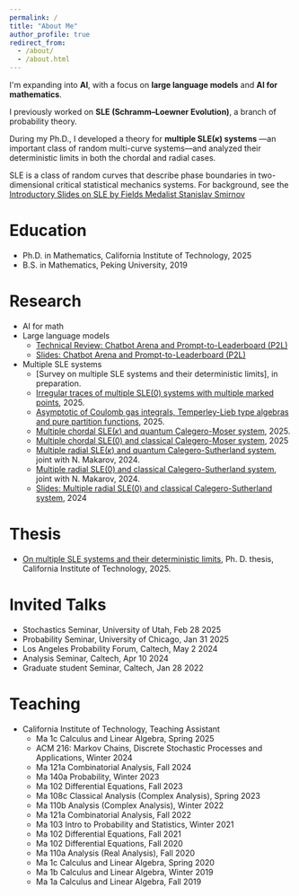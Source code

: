 ```yaml
---
permalink: /
title: "About Me"
author_profile: true
redirect_from: 
  - /about/
  - /about.html
---
```


I'm expanding into **AI**, with a focus on **large language models** and **AI for mathematics**.

I previously worked on **SLE (Schramm–Loewner Evolution)**, a branch of probability theory. 

During my Ph.D., I developed a theory for **multiple SLE($\kappa$) systems** —an important class of random multi-curve systems—and analyzed their deterministic limits in both the chordal and radial cases.

SLE is a class of random curves that describe phase boundaries in two-dimensional critical statistical mechanics systems. For background, see the [Introductory Slides on SLE by Fields Medalist Stanislav Smirnov](https://www.unige.ch/~smirnov/slides/index.html)

Education
======
* Ph.D. in Mathematics, California Institute of Technology, 2025
* B.S. in Mathematics, Peking University, 2019

Research
======
* AI for math
* Large language models
  * [Technical Review: Chatbot Arena and Prompt-to-Leaderboard (P2L)](https://github.com/jiaxinzhang2/LLM-router/blob/main/technical_review.md)
  * [Slides: Chatbot Arena and Prompt-to-Leaderboard (P2L)](https://github.com/jiaxinzhang2/LLM-router/blob/main/p2l_slides.pdf)
* Multiple SLE systems
  * [Survey on multiple SLE systems and their deterministic limits], in preparation.
  * [Irregular traces of multiple SLE(0) systems with multiple marked points](https://arxiv.org/abs/2506.07513), 2025.
  * [Asymptotic of Coulomb gas integrals, Temperley-Lieb type algebras and pure partition functions](https://arxiv.org/abs/2506.01306), 2025.
  * [Multiple chordal SLE($\kappa$) and quantum Calegero-Moser system](https://arxiv.org/abs/2505.16093), 2025.
  * [Multiple chordal SLE(0) and classical Calegero-Moser system](https://arxiv.org/pdf/2505.17129), 2025
  * [Multiple radial SLE($\kappa$) and quantum Calegero-Sutherland system](https://arxiv.org/abs/2505.14762), joint with N. Makarov, 2024.
  * [Multiple radial SLE(0) and classical Calegero-Sutherland system](https://arxiv.org/abs/2410.21544), joint with N. Makarov, 2024.
  * [Slides: Multiple radial SLE(0) and classical Calegero-Sutherland system](https://github.com/jiaxinzhang2/jiaxinzhang2.github.io/blob/master/_talks/On_multiple_SLE_systems_and_their_deterministic_limits.pdf), 2024


Thesis
======
 * [On multiple SLE systems and their deterministic limits](https://thesis.library.caltech.edu/17252/), Ph. D. thesis, California Institute of Technology, 2025.

Invited Talks
======
* Stochastics Seminar, University of Utah, Feb 28 2025
* Probability Seminar, University of Chicago, Jan 31 2025
* Los Angeles Probability Forum, Caltech, May 2 2024
* Analysis Seminar, Caltech, Apr 10 2024
* Graduate student Seminar, Caltech, Jan 28 2022

Teaching
=======
* California Institute of Technology, Teaching Assistant
  * Ma 1c Calculus and Linear Algebra, Spring 2025
  * ACM 216: Markov Chains, Discrete Stochastic Processes and Applications, Winter 2024
  * Ma 121a Combinatorial Analysis, Fall 2024
  * Ma 140a Probability, Winter 2023
  * Ma 102 Differential Equations, Fall 2023
  * Ma 108c Classical Analysis (Complex Analysis), Spring 2023
  * Ma 110b Analysis (Complex Analysis), Winter 2022
  * Ma 121a Combinatorial Analysis, Fall 2022
  * Ma 103 Intro to Probability and Statistics, Winter 2021 
  * Ma 102 Differential Equations, Fall 2021
  * Ma 102 Differential Equations, Fall 2020
  * Ma 110a Analysis (Real Analysis), Fall 2020
  * Ma 1c Calculus and Linear Algebra, Spring 2020
  * Ma 1b Calculus and Linear Algebra, Winter 2019
  * Ma 1a Calculus and Linear Algebra, Fall 2019
